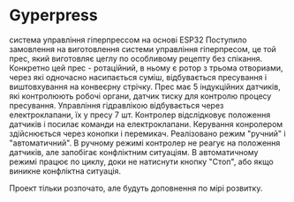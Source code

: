 # Gyperpress
система управління гіперпрессом на основі ESP32
Поступило замовлення на виготовлення системи управління гіперпресом, це той прес, який виготовляє цеглу по особливому рецепту без спікання. 
Конкретно цей прес - ротаційний, в ньому є ротор з трьома отвориами, через які одночасно насипається суміш, відбувається пресування і виштовхування на конвеєрну стрічку.
Прес має 5 індукційних датчиків, які контролюють робочі органи, датчик тиску для контролю процесу пресування.
Управління гідравлікою відбувається через електроклапани, їх у пресу 7 шт. 
Контролер відслідковує положення датчиків і посилає команди на електроклапани.
Керування конролером здійснюється через конопки і перемикач. 
Реалізовано режим "ручний" і "автоматичний".
В ручному режимі контролер не реагує на положення датчиків, але запобігає конфліктним ситуаціям.
В автоматичному режимі працює по циклу, доки не натиснути кнопку "Стоп", або якщо виникне конфліктна ситуація.

Проект тільки розпочато, але будуть доповнення по мірі розвитку.
